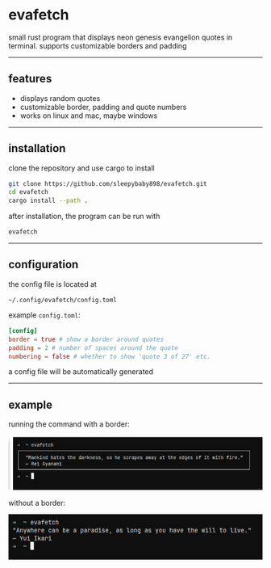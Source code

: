 # evafetch
small rust program that displays neon genesis evangelion quotes in terminal.
supports customizable borders and padding

---

## features

- displays random quotes
- customizable border, padding and quote numbers
- works on linux and mac, maybe windows

---

## installation

clone the repository and use cargo to install

```bash
git clone https://github.com/sleepybaby898/evafetch.git
cd evafetch
cargo install --path . 
```

after installation, the program can be run with

```bash
evafetch
```

---

## configuration

the config file is located at

```arduino
~/.config/evafetch/config.toml
```
example `config.toml`:

```toml
[config]
border = true # show a border around quotes
padding = 2 # number of spaces around the quote
numbering = false # whether to show 'quote 3 of 27' etc.
```
a config file will be automatically generated

---

## example

running the command with a border:

![demo 1](images/demo-01.png)

without a border:

![demo 2](images/demo-02.png)


